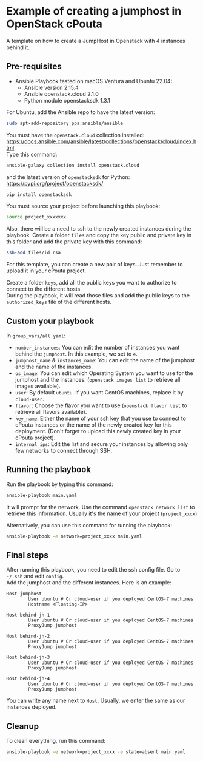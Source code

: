 # Example of creating a jumphost in OpenStack cPouta
A template on how to create a JumpHost in Openstack with 4 instances behind it.


## Pre-requisites
- Ansible Playbook tested on macOS Ventura and Ubuntu 22.04:  
  - Ansible version 2.15.4
  - Ansible openstack.cloud 2.1.0
  - Python module openstacksdk 1.3.1

For Ubuntu, add the Ansible repo to have the latest version:
```sh
sudo apt-add-repository ppa:ansible/ansible
```

You must have the `openstack.cloud` collection installed: https://docs.ansible.com/ansible/latest/collections/openstack/cloud/index.html  
Type this command:
```sh
ansible-galaxy collection install openstack.cloud
```
and the latest version of `openstacksdk` for Python: https://pypi.org/project/openstacksdk/  
```sh
pip install openstacksdk
```

You must source your project before launching this playbook:  
```sh
source project_xxxxxxx
```

Also, there will be a need to ssh to the newly created instances during the playbook. Create a folder `files` and copy the key public and private key in this folder and add the private key with this command:  
```sh
ssh-add files/id_rsa
```
For this template, you can create a new pair of keys. Just remember to upload it in your cPouta project.  

Create a folder `keys`, add all the public keys you want to authorize to connect to the different hosts.    
During the playbook, it will read those files and add the public keys to the `authorized_keys` file of the different hosts.


## Custom your playbook
In `group_vars/all.yaml`:
- `number_instances`: You can edit the number of instances you want behind the `jumphost`. In this example, we set to `4`.  
- `jumphost_name` & `instances_name`: You can edit the name of the jumphost and the name of the instances.
- `os_image`: You can edit which Operating System you want to use for the jumphost and the instances. (`openstack images list` to retrieve all images available).
- `user`: By default `ubuntu`. If you want CentOS machines, replace it by `cloud-user`.
- `flavor`: Choose the flavor you want to use (`openstack flavor list` to retrieve all flavors available).
- `key_name`: Either the name of your ssh key that you use to connect to cPouta instances or the name of the newly created key for this deployment. (Don't forget to upload this newly created key in your cPouta project).
- `internal_ips`: Edit the list and secure your instances by allowing only few networks to connect through SSH.


## Running the playbook
Run the playbook by typing this command:  
```sh
ansible-playbook main.yaml
```
It will prompt for the network. Use the command `openstack network list` to retrieve this information. Usually it's the name of your project (`project_xxxx`)

Alternatively, you can use this command for running the playbook:
```sh
ansible-playbook -e network=project_xxxx main.yaml
```


## Final steps
After running this playbook, you need to edit the ssh config file. Go to `~/.ssh` and edit `config`.  
Add the jumphost and the different instances. Here is an example:  
```
Host jumphost
        User ubuntu # Or cloud-user if you deployed CentOS-7 machines
        Hostname <Floating-IP>

Host behind-jh-1
        User ubuntu # Or cloud-user if you deployed CentOS-7 machines
        ProxyJump jumphost

Host behind-jh-2
        User ubuntu # Or cloud-user if you deployed CentOS-7 machines
        ProxyJump jumphost

Host behind-jh-3
        User ubuntu # Or cloud-user if you deployed CentOS-7 machines
        ProxyJump jumphost

Host behind-jh-4
        User ubuntu # Or cloud-user if you deployed CentOS-7 machines
        ProxyJump jumphost
```

You can write any name next to `Host`. Usually, we enter the same as our instances deployed.


## Cleanup
To clean everything, run this command:  
```sh
ansible-playbook -e network=project_xxxx -e state=absent main.yaml
```
